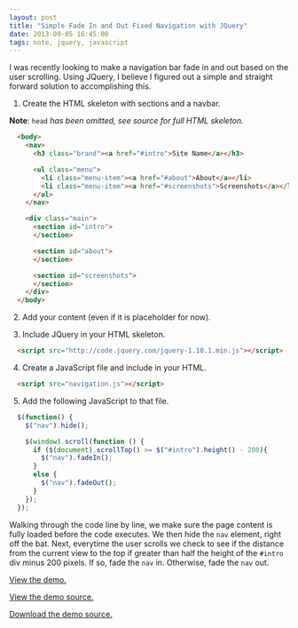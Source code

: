 ```yaml
---
layout: post
title: "Simple Fade In and Out Fixed Navigation with JQuery"
date: 2013-09-05 16:45:00
tags: note, jquery, javascript
---
```


I was recently looking to make a navigation bar fade in and out based on the user scrolling. Using JQuery, I believe I figured out a simple and straight forward solution to accomplishing this.

1. Create the HTML skeleton with sections and a navbar.

  **Note**: `head` *has been omitted, see source for full HTML skeleton.*

  ``` html
    <body>
      <nav>
        <h3 class="brand"><a href="#intro">Site Name</a></h3>

        <ul class="menu">
          <li class="menu-item"><a href="#about">About</a></li>
          <li class="menu-item"><a href="#screenshots">Screenshots</a></li>
        </ul>
      </nav>

      <div class="main">
        <section id="intro">
        </section>

        <section id="about">
        </section>

        <section id="screenshots">
        </section>
      </div>
    </body>
  ```

2. Add your content (even if it is placeholder for now).

3. Include JQuery in your HTML skeleton.

  ``` html
    <script src="http://code.jquery.com/jquery-1.10.1.min.js"></script>
  ```

4. Create a JavaScript file and include in your HTML.

  ``` html
    <script src="navigation.js"></script>
  ```

5. Add the following JavaScript to that file.

  ``` js
    $(function() {
      $("nav").hide();

      $(window).scroll(function () {
        if ($(document).scrollTop() >= $("#intro").height() - 200){
          $("nav").fadeIn();
        }
        else {
          $("nav").fadeOut();
        }
      });
    });
  ```

Walking through the code line by line, we make sure the page content is fully loaded before the code executes. We then hide the `nav` element, right off the bat. Next, everytime the user scrolls we check to see if the distance from the current view to the top if greater than half the height of the `#intro` div minus 200 pixels. If so, fade the `nav` in. Otherwise, fade the `nav` out.

[View the demo.](http://brettchalupa.github.io/simple-fading-nav/)

[View the demo source.](https://github.com/brettchalupa/simple-fading-nav)

[Download the demo source.](https://github.com/brettchalupa/simple-fading-nav/archive/gh-pages.zip)
